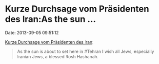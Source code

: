 Kurze Durchsage vom Präsidenten des Iran:As the sun \...
========================================================

Date: 2013-09-05 09:51:12

[Kurze Durchsage vom Präsidenten des
Iran](https://twitter.com/HassanRouhani/statuses/375278962718412800):

> As the sun is about to set here in \#Tehran I wish all Jews,
> especially Iranian Jews, a blessed Rosh Hashanah.
